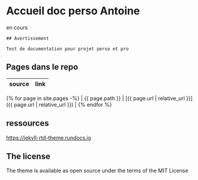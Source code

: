 # Accueil doc perso Antoine

en cours
```note
## Avertissement

Test de documentation pour projet perso et pro
```

## Pages dans le repo

<!-- prettier-ignore-start -->

| source          | link                                                           |
| --------------- | -------------------------------------------------------------- |
{% for page in site.pages -%}
| {{ page.path }} | [{{ page.url | relative_url }}]({{ page.url | relative_url }}) |
{% endfor %}

<!-- prettier-ignore-end -->

## ressources 

https://jekyll-rtd-theme.rundocs.io


## The license

The theme is available as open source under the terms of the MIT License
